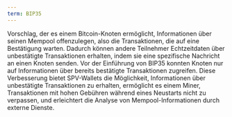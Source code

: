 ```yaml
---
term: BIP35
---
```


Vorschlag, der es einem Bitcoin-Knoten ermöglicht, Informationen über seinen Mempool offenzulegen, also die Transaktionen, die auf eine Bestätigung warten. Dadurch können andere Teilnehmer Echtzeitdaten über unbestätigte Transaktionen erhalten, indem sie eine spezifische Nachricht an einen Knoten senden. Vor der Einführung von BIP35 konnten Knoten nur auf Informationen über bereits bestätigte Transaktionen zugreifen. Diese Verbesserung bietet SPV-Wallets die Möglichkeit, Informationen über unbestätigte Transaktionen zu erhalten, ermöglicht es einem Miner, Transaktionen mit hohen Gebühren während eines Neustarts nicht zu verpassen, und erleichtert die Analyse von Mempool-Informationen durch externe Dienste.